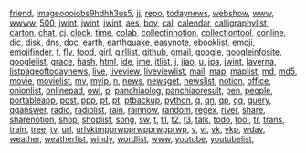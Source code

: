 [friend](https://friend.jwint.net), 
[imageoooiobs9hdhh3us5](https://imageoooiobs9hdhh3us5.jwint.net), 
[jj](https://jj.jwint.net), 
[repo](https://repo.jwint.net), 
[todaynews](https://todaynews.jwint.net), 
[webshow](https://webshow.jwint.net), 
[www](https://www.new.jwint.net), 
[wwww](https://wwww.jwint.net), 
[500](https://500.jwint.net), 
[jwint](https://jwint.net), 
[jwint](https://jwint.net), 
[jwint](https://jwint.net), 
[aes](https://aes.jwint.net), 
[boy](https://boy.jwint.net), 
[cal](https://cal.jwint.net), 
[calendar](https://calendar.jwint.net), 
[calligraphylist](https://calligraphylist.jwint.net), 
[carton](https://carton.jwint.net), 
[chat](https://chat.jwint.net.jwint.net), 
[cj](https://cj.jwint.net), 
[clock](https://clock.jwint.net), 
[time](https://time.jwint.net), 
[colab](https://colab.jwint.net), 
[collectinnotion](https://collectinnotion.jwint.net), 
[collectiontool](https://collectiontool.jwint.net), 
[conline](https://conline.jwint.net), 
[dic](https://dic.jwint.net), 
[disk](https://disk.jwint.net), 
[dns](https://dns.jwint.net), 
[doc](https://doc.jwint.net), 
[earth](https://earth.jwint.net), 
[earthquake](https://earthquake.jwint.net), 
[easynote](https://easynote.jwint.net), 
[ebooklist](https://ebooklist.jwint.net), 
[emoji](https://emoji.jwint.net), 
[emojifinder](https://emojifinder.jwint.net), 
[f](https://f.jwint.net), 
[fly](https://fly.jwint.net), 
[food](https://food.jwint.net.jwint.net), 
[girl](https://girl.jwint.net), 
[girllist](https://girllist.jwint.net), 
[github](https://github.jwint.net), 
[gmail](https://gmail.jwint.net), 
[google](https://google.jwint.net), 
[googleinfosite](https://googleinfosite.jwint.net), 
[googlelist](https://googlelist.jwint.net), 
[grace](https://grace.jwint.net), 
[hash](https://hash.jwint.net), 
[html](https://html.jwint.net), 
[ide](https://ide.jwint.net), 
[ime](https://ime.jwint.net), 
[itlist](https://itlist.jwint.net), 
[j](https://j.jwint.net), 
[jiao](https://jiao.jwint.net), 
[u](https://u.jwint.net), 
[jpa](https://jpa.jwint.net), 
[jwint](https://jwint.jwint.net), 
[laverna](https://laverna.jwint.net), 
[listpageoftodaynews](https://listpageoftodaynews.jwint.net), 
[live](https://live.jwint.net), 
[liveview](https://liveview.jwint.net), 
[liveviewlist](https://liveviewlist.jwint.net), 
[mail](https://mail.jwint.net), 
[map](https://map.jwint.net), 
[maplist](https://maplist.jwint.net), 
[md](https://md.jwint.net), 
[md5](https://md5.jwint.net), 
[movie](https://movie.jwint.net), 
[movielist](https://movielist.jwint.net), 
[mv](https://mv.jwint.net), 
[myip](https://myip.jwint.net), 
[n](https://n.jwint.net), 
[news](https://news.jwint.net), 
[newsget](https://newsget.jwint.net), 
[newslist](https://newslist.jwint.net), 
[notion](https://notion.jwint.net), 
[office](https://office.jwint.net), 
[onionlist](https://onionlist.jwint.net), 
[onlinepad](https://onlinepad.jwint.net), 
[owl](https://owl.jwint.net), 
[p](https://p.jwint.net), 
[panchiaolog](https://panchiaolog.jwint.net), 
[panchiaoresult](https://panchiaoresult.jwint.net), 
[pen](https://pen.jwint.net), 
[people](https://people.jwint.net), 
[portableapp](https://portableapp.jwint.net), 
[post](https://post.jwint.net), 
[ppp](https://ppp.jwint.net), 
[pt](https://pt.jwint.net), 
[pt](https://pt.chrome.jwint.net), 
[ptbackup](https://ptbackup.jwint.net), 
[python](https://python.jwint.net), 
[q](https://q.jwint.net), 
[qn](https://qn.jwint.net), 
[qp](https://qp.jwint.net), 
[qq](https://qq.jwint.net), 
[query](https://query.jwint.net), 
[qqanswer](https://qqanswer.jwint.net), 
[radio](https://radio.jwint.net), 
[radiolist](https://radiolist.jwint.net), 
[rain](https://rain.jwint.net), 
[rainnow](https://rainnow.jwint.net), 
[random](https://random.jwint.net), 
[regex](https://regex.jwint.net), 
[river](https://river.jwint.net), 
[share](https://share.jwint.net), 
[sharenotion](https://sharenotion.jwint.net), 
[shop](https://shop.jwint.net), 
[shoplist](https://shoplist.jwint.net), 
[song](https://song.jwint.net), 
[sw](https://sw.jwint.net), 
[t](https://t.jwint.net), 
[t1](https://t1.jwint.net), 
[t2](https://t2.jwint.net), 
[t3](https://t3.jwint.net), 
[talk](https://talk.jwint.net), 
[todo](https://todo.jwint.net), 
[tool](https://tool.jwint.net), 
[tr](https://tr.jwint.net), 
[trans](https://trans.jwint.net), 
[train](https://train.jwint.net), 
[tree](https://tree.jwint.net), 
[tv](https://tv.jwint.net), 
[url](https://url.jwint.net), 
[urlvktmpprwpprwpprwpprwp](https://urlvktmpprwpprwpprwpprwp.jwint.net), 
[v](https://v.jwint.net), 
[vi](https://vi.jwint.net), 
[vk](https://vk.jwint.net), 
[vkp](https://vkp.jwint.net), 
[wdav](https://wdav.jwint.net), 
[weather](https://weather.jwint.net), 
[weatherlist](https://weatherlist.jwint.net), 
[windy](https://windy.jwint.net), 
[wordlist](https://wordlist.jwint.net), 
[www](https://www.jwint.net), 
[youtube](https://youtube.jwint.net), 
[youtubelist](https://youtubelist.jwint.net), 
